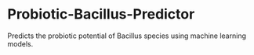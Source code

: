# Probiotic-Bacillus-Predictor
Predicts the probiotic potential of Bacillus species using machine learning models.
